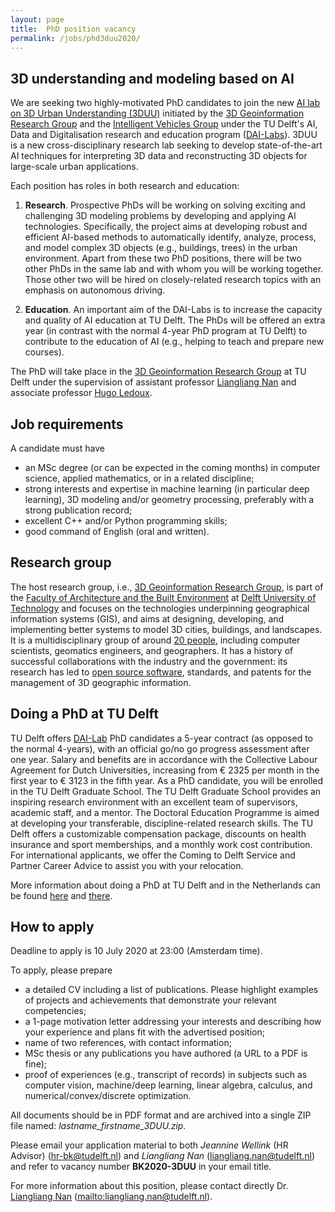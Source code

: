 ```yaml
---
layout: page
title:  PhD position vacancy
permalink: /jobs/phd3duu2020/
---
```




## 3D understanding and modeling based on AI

We are seeking two highly-motivated PhD candidates to join the new [AI lab on 3D Urban Understanding (3DUU)](https://www.tudelft.nl/en/ai/ai-labs/3duu/) initiated by the [3D Geoinformation Research Group](https://3d.bk.tudelft.nl/) and the [Intelligent Vehicles Group](http://intelligent-vehicles.org/) under the TU Delft's AI, Data and Digitalisation research and education program ([DAI-Labs](https://www.tudelft.nl/en/ai/research/ai-labs-talent-recruitment/)). 3DUU is a new cross-disciplinary research lab seeking to develop state-of-the-art AI techniques for interpreting 3D data and reconstructing 3D objects for large-scale urban applications. 

Each position has roles in both research and education:

1) **Research**. Prospective PhDs will be working on solving exciting and challenging 3D modeling problems by developing and applying AI technologies. Specifically, the project aims at developing robust and efficient AI-based methods to automatically identify, analyze, process, and model complex 3D objects (e.g., buildings, trees) in the urban environment. Apart from these two PhD positions, there will be two other PhDs in the same lab and with whom you will be working together. Those other two will be hired on closely-related research topics with an emphasis on autonomous driving. 

2) **Education**. An important aim of the DAI-Labs is to increase the capacity and quality of AI education at TU Delft. The PhDs will be offered an extra year (in contrast with the normal 4-year PhD program at TU Delft) to contribute to the education of AI (e.g., helping to teach and prepare new courses). 


The PhD will take place in the [3D Geoinformation Research Group](https://3d.bk.tudelft.nl) at TU Delft under the supervision of assistant professor [Liangliang Nan](https://3d.bk.tudelft.nl/liangliang/) and associate professor [Hugo Ledoux](https://3d.bk.tudelft.nl/hledoux). 


## Job requirements
<!-- 600 char --> 

A candidate must have

 - an MSc degree (or can be expected in the coming months) in computer science, applied mathematics, or in a related discipline;
 - strong interests and expertise in machine learning (in particular deep learning), 3D modeling and/or geometry processing, preferably with a strong publication record;
 - excellent C++ and/or Python programming skills;
 - good command of English (oral and written).


## Research group

The host research group, i.e., [3D Geoinformation Research Group](https://3d.bk.tudelft.nl), is part of the [Faculty of Architecture and the Built Environment](https://www.tudelft.nl/en/architecture-and-the-built-environment/) at [Delft University of Technology](https://www.tudelft.nl/en/) and focuses on the technologies underpinning geographical information systems (GIS), and aims at designing, developing, and implementing better systems to model 3D cities, buildings, and landscapes. It is a multidisciplinary group of around [20 people](https://3d.bk.tudelft.nl/about/#people), including computer scientists, geomatics engineers, and geographers. It has a history of successful collaborations with the industry and the government: its research has led to [open source software](https://3d.bk.tudelft.nl/code/), standards, and patents for the management of 3D geographic information.


## Doing a PhD at TU Delft

TU Delft offers [DAI-Lab](https://www.tudelft.nl/en/ai/research/ai-labs-talent-recruitment/) PhD candidates a 5-year contract (as opposed to the normal 4-years), with an official go/no go progress assessment after one year. Salary and benefits are in accordance with the Collective Labour Agreement for Dutch Universities, increasing from € 2325 per month in the first year to € 3123 in the fifth year. As a PhD candidate, you will be enrolled in the TU Delft Graduate School. The TU Delft Graduate School provides an inspiring research environment with an excellent team of supervisors, academic staff, and a mentor. The Doctoral Education Programme is aimed at developing your transferable, discipline-related research skills. The TU Delft offers a customizable compensation package, discounts on health insurance and sport memberships, and a monthly work cost contribution. For international applicants, we offer the Coming to Delft Service and Partner Career Advice to assist you with your relocation.     

More information about doing a PhD at TU Delft and in the Netherlands can be found [here](http://www.graduateschool.tudelft.nl) and [there](http://www.studyinholland.nl/education-system/degrees/phd).


## How to apply

<div class="alert alert-info" role="alert">
Deadline to apply is 10 July 2020 at 23:00 (Amsterdam time).
</div>

<!--
<div class="alert alert-danger" role="alert">
Deadline has passed, you can't apply anymore.
</div> -->

To apply, please prepare

- a detailed CV including a list of publications. Please highlight examples of projects and achievements that demonstrate your relevant competencies;
- a 1-page motivation letter addressing your interests and describing how your experience and plans fit with the advertised position;
- name of two references, with contact information;
- MSc thesis or any publications you have authored (a URL to a PDF is fine);
- proof of experiences (e.g., transcript of records) in subjects such as computer vision, machine/deep learning, linear algebra, calculus, and numerical/convex/discrete optimization.

All documents should be in PDF format and are archived into a single ZIP file named: *lastname\_firstname\_3DUU.zip*.


Please email your application material to both *Jeannine Wellink* (HR Advisor) (<hr-bk@tudelft.nl>) and *Liangliang Nan* (<liangliang.nan@tudelft.nl>) and refer to vacancy number __BK2020-3DUU__ in your email title.

For more information about this position, please contact directly Dr. [Liangliang Nan](https://3d.bk.tudelft.nl/liangliang/) (<mailto:liangliang.nan@tudelft.nl>).